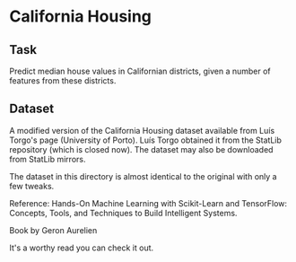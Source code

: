 # California Housing

## Task

 Predict median house values in Californian districts, given a number of features from these districts.
 
 ## Dataset
 
A modified version of the California Housing dataset available from Luís Torgo's page (University of Porto). Luís Torgo obtained it from the StatLib repository (which is closed now). The dataset may also be downloaded from StatLib mirrors.

The dataset in this directory is almost identical to the original with only a few tweaks.






Reference: Hands-On Machine Learning with Scikit-Learn and TensorFlow: Concepts, Tools, and Techniques to Build Intelligent Systems.

Book by Geron Aurelien

It's a worthy read you can check it out.
